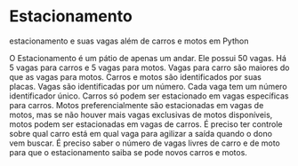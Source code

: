 # Estacionamento
estacionamento e suas vagas além de carros e motos em Python

O Estacionamento é um pátio de apenas um andar.
Ele possui 50 vagas. Há 5 vagas para carros e 5 vagas para motos.
Vagas para carro são maiores do que as vagas para motos. Carros e motos são identificados por suas placas.
Vagas são identificadas por um número.
Cada vaga tem um número identificador único.
Carros só podem ser estacionado em vagas específicas para carros.
Motos preferencialmente são estacionadas em vagas de motos, mas se não houver mais vagas exclusivas de motos disponíveis, motos podem ser estacionadas em vagas de carros.
É preciso ter controle sobre qual carro está em qual vaga para agilizar a saída quando o dono vem buscar.
É preciso saber o número de vagas livres de carro e de moto para que o estacionamento saiba se pode novos carros e motos.